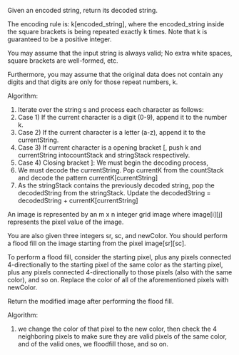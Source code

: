Given an encoded string, return its decoded string.

The encoding rule is: k[encoded_string], where the encoded_string inside the square brackets is being repeated exactly k times. Note that k is guaranteed to be a positive integer.

You may assume that the input string is always valid; No extra white spaces, square brackets are well-formed, etc.

Furthermore, you may assume that the original data does not contain any digits and that digits are only for those repeat numbers, k. 

Algorithm:
1. Iterate over the string s and process each character as follows:
2. Case 1) If the current character is a digit (0-9), append it to the number k.
3. Case 2) If the current character is a letter (a-z), append it to the currentString.
4. Case 3) If current character is a opening bracket [, push k and currentString intocountStack and stringStack respectively.
5. Case 4) Closing bracket ]: We must begin the decoding process,
6. We must decode the currentString. Pop currentK from the countStack and decode the pattern currentK[currentString]
7. As the stringStack contains the previously decoded string, pop the decodedString from the stringStack. Update the decodedString = decodedString + currentK[currentString]

An image is represented by an m x n integer grid image where image[i][j] represents the pixel value of the image.

You are also given three integers sr, sc, and newColor. You should perform a flood fill on the image starting from the pixel image[sr][sc].

To perform a flood fill, consider the starting pixel, plus any pixels connected 4-directionally to the starting pixel of the same color as the starting pixel, plus any pixels connected 4-directionally to those pixels (also with the same color), and so on. Replace the color of all of the aforementioned pixels with newColor.

Return the modified image after performing the flood fill.

Algorithm:
1. we change the color of that pixel to the new color, then check the 4 neighboring pixels to make sure they are valid pixels of the same color, and of the valid ones, we floodfill those, and so on.

